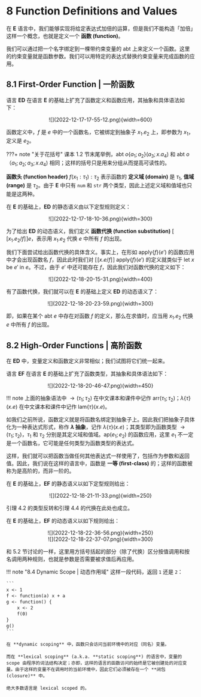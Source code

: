 # 8 Function Definitions and Values

在 **E** 语言中，我们能够实现将给定表达式加倍的运算，但是我们不能构造「加倍」这样一个概念，也就是定义一个 **函数 (function)**。

我们可以通过把一个名字绑定到一棵带约束变量的 abt 上来定义一个函数。这里的约束变量就是函数参数。我们可以用特定的表达式替换约束变量来完成函数的应用。

## 8.1 First-Order Function | 一阶函数

语言 **ED** 在语言 **E** 的基础上扩充了函数定义和函数应用，其抽象和具体语法如下：

<center>![](2022-12-17-17-55-12.png){width=600}</center>

函数定义中，$f$ 是 $e$ 中的一个函数名，它被绑定到抽象子 $x_1.e_2$ 上，即参数为 $x_1$，定义是 $e_2$。

???+ note "关于花括号"
    课本 1.2 节末尾举例，abt $o\{a_1;a_2\}(a_3;x.a_4)$ 和 abt $o（a_1;a_2;a_3;x.a_4)$ 相同；这样的括号只是用来分组从而提高可读性的。

**函数头 (function header)** $f(x_1:\tau_1):\tau_2$ 表示函数的 **定义域 (domain)** 是 $\tau_1$, **值域 (range)** 是 $\tau_2$。由于 **E** 中只有 `num` 和 `str` 两个类型，因此上述定义域和值域也只能是这两种。

在 **E** 的基础上，**ED** 的静态语义由以下定型规则定义：

<center>![](2022-12-17-18-10-36.png){width=300}</center>

为了给出 **ED** 的动态语义，我们定义 **函数代换 (function substitution)** $[\![ x_1.e_2/f ]\!] e$，表示用 $x_1.e_2$ 代换 $e$ 中所有 $f$ 的出现。

[//]: # (上面的 Double square brackets 应该用 \llbracket 和 \rrbracket 实现，不过因为 MathJax 不自带这个，所以用了这种方法实现。)

我们下面尝试给出函数代换的具体含义。事实上，在形如 $\text{apply}\{f\}(e')$ 的函数应用中才会出现函数名 $f$，因此此时我们对 $[\![ x.e/f ]\!] \text{ apply}\{f\}(e')$ 的定义就类似于 $\text{let } x \text{ be } e' \text{ in } e$。不过，由于 $e'$ 中还可能存在 $f$，因此我们对函数代换的定义如下：

<center>![](2022-12-18-20-15-31.png){width=400}</center>

有了函数代换，我们就可以在 **E** 的基础上定义 **ED** 的动态语义了：

<center>![](2022-12-18-20-23-59.png){width=300}</center>

即，如果在某个 abt $e$ 中存在对函数 $f$ 的定义，那么在求值时，应当用 $x_1.e_2$ 代换 $e$ 中所有 $f$ 的出现。

## 8.2 High-Order Functions | 高阶函数

在 **ED** 中，变量定义和函数定义非常相似；我们试图将它们统一起来。

语言 **EF** 在语言 **E** 的基础上扩充了函数类型，其抽象和具体语法如下：

<center>![](2022-12-18-20-46-47.png){width=450}</center>

!!! note
    上面的抽象语法中 $\to (\tau_1; \tau_2)$ 在中文课本和课件中记作 $\text{arr}(\tau_1; \tau_2)$；$\lambda \{\tau\}(x.e)$ 在中文课本和课件中记作 $\text{lam}\{\tau\}(x.e)$。

如我们之前所说，函数定义就是将函数名绑定到抽象子上。因此我们把抽象子具体化为一种表达式形式，称作 **$\lambda$ 抽象**，记作 $\lambda \{\tau\}(x.e)$；其类型即为函数类型 $\to (\tau_1; \tau_2)$，$\tau_1$ 和 $\tau_2$ 分别是其定义域和值域。$\text{ap}(e_1;e_2)$ 的函数应用，这里 $e_1$ 不一定是一个函数名，它可能是任何类型为函数类型的表达式。

这样，我们就可以把函数当做任何其他表达式一样使用了，包括作为参数和返回值。因此，我们说在这样的语言中，函数是 **一等 (first-class)** 的；这样的函数被称为是高阶的，而非一阶的。

在 **E** 的基础上，**EF** 的静态语义以如下定型规则给出：

<center>![](2022-12-18-21-11-33.png){width=250}</center>

引理 4.2 的类型反转和引理 4.4 的代换在此处也成立。

在 **E** 的基础上，**EF** 的动态语义以如下规则给出：

<center>![](2022-12-18-22-36-56.png){width=250}</center>

<center>![](2022-12-18-22-37-07.png){width=300}</center>

和 5.2 节讨论的一样，这里用方括号括起的部分（除了代换）区分按值调用和按名调用两种规则，也就是参数是否需要被求值后再应用。

!!! note "8.4 Dynamic Scope | 动态作用域"
    这样一段代码，返回 `1` 还是 `2`：

    ```
    x <- 1
    f <- function(a) x + a
    g <- function() {
        x <- 2
        f(0)
    }
    g()
    ```

    在 **dynamic scoping** 中，函数只会访问当前环境中的对应（同名）变量。

    而在 **lexical scoping** (a.k.a. **static scoping**) 的语言中，变量的 scope 由程序的词法结构决定；亦即，这样的语言的函数访问的始终是它被创建处的对应变量。由于这样的变量不在调用时的当前环境中，因此它们必须被存在一个 **闭包 (closure)** 中。
    
    绝大多数语言是 lexical scoped 的。




